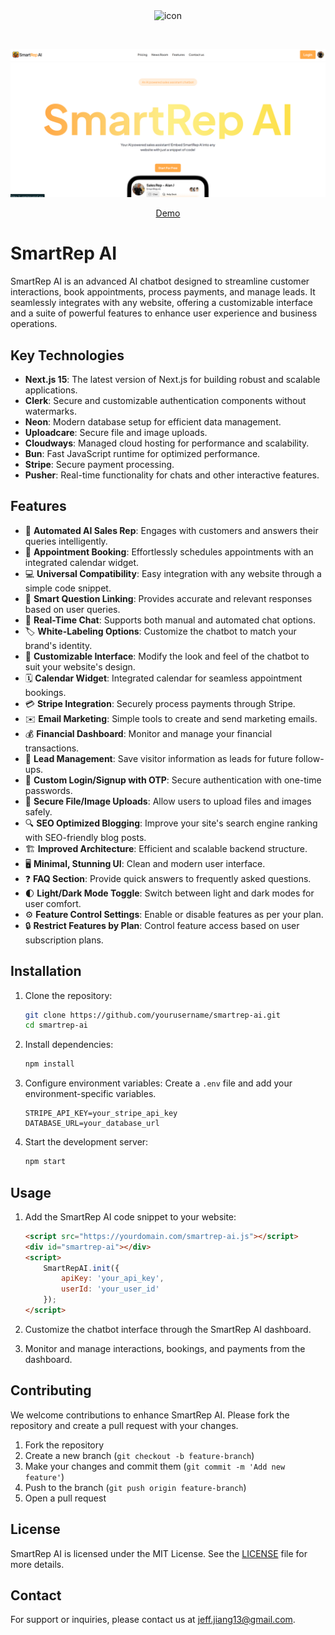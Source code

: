 <div align="center" id="top" className="mb-10">
<img src="./public/logo.png" alt="icon" width="150" height="150" />

&#xa0;

  <img src="./public/temp.png" alt="preview" />

<a href="https://jj-smartrep.vercel.app/">Demo</a>

</div>

# SmartRep AI

SmartRep AI is an advanced AI chatbot designed to streamline customer interactions, book appointments, process payments, and manage leads. It seamlessly integrates with any website, offering a customizable interface and a suite of powerful features to enhance user experience and business operations.

## Key Technologies
- **Next.js 15**: The latest version of Next.js for building robust and scalable applications.
- **Clerk**: Secure and customizable authentication components without watermarks.
- **Neon**: Modern database setup for efficient data management.
- **Uploadcare**: Secure file and image uploads.
- **Cloudways**: Managed cloud hosting for performance and scalability.
- **Bun**: Fast JavaScript runtime for optimized performance.
- **Stripe**: Secure payment processing.
- **Pusher**: Real-time functionality for chats and other interactive features.

## Features
- 🤖 **Automated AI Sales Rep**: Engages with customers and answers their queries intelligently.
- 📅 **Appointment Booking**: Effortlessly schedules appointments with an integrated calendar widget.
- 💻 **Universal Compatibility**: Easy integration with any website through a simple code snippet.
- 🧠 **Smart Question Linking**: Provides accurate and relevant responses based on user queries.
- 💬 **Real-Time Chat**: Supports both manual and automated chat options.
- 🏷️ **White-Labeling Options**: Customize the chatbot to match your brand's identity.
- 🎨 **Customizable Interface**: Modify the look and feel of the chatbot to suit your website's design.
- 🗓️ **Calendar Widget**: Integrated calendar for seamless appointment bookings.
- 💳 **Stripe Integration**: Securely process payments through Stripe.
- ✉️ **Email Marketing**: Simple tools to create and send marketing emails.
- 💰 **Financial Dashboard**: Monitor and manage your financial transactions.
- 💾 **Lead Management**: Save visitor information as leads for future follow-ups.
- 🔐 **Custom Login/Signup with OTP**: Secure authentication with one-time passwords.
- 📲 **Secure File/Image Uploads**: Allow users to upload files and images safely.
- 🔍 **SEO Optimized Blogging**: Improve your site's search engine ranking with SEO-friendly blog posts.
- 🏗️ **Improved Architecture**: Efficient and scalable backend structure.
- 🖥️ **Minimal, Stunning UI**: Clean and modern user interface.
- ❓ **FAQ Section**: Provide quick answers to frequently asked questions.
- 🌓 **Light/Dark Mode Toggle**: Switch between light and dark modes for user comfort.
- ⚙️ **Feature Control Settings**: Enable or disable features as per your plan.
- 🔒 **Restrict Features by Plan**: Control feature access based on user subscription plans.

## Installation

1. Clone the repository:
    ```bash
    git clone https://github.com/yourusername/smartrep-ai.git
    cd smartrep-ai
    ```

2. Install dependencies:
    ```bash
    npm install
    ```

3. Configure environment variables:
    Create a `.env` file and add your environment-specific variables.
    ```plaintext
    STRIPE_API_KEY=your_stripe_api_key
    DATABASE_URL=your_database_url
    ```

4. Start the development server:
    ```bash
    npm start
    ```

## Usage

1. Add the SmartRep AI code snippet to your website:
    ```html
    <script src="https://yourdomain.com/smartrep-ai.js"></script>
    <div id="smartrep-ai"></div>
    <script>
        SmartRepAI.init({
            apiKey: 'your_api_key',
            userId: 'your_user_id'
        });
    </script>
    ```

2. Customize the chatbot interface through the SmartRep AI dashboard.

3. Monitor and manage interactions, bookings, and payments from the dashboard.

## Contributing

We welcome contributions to enhance SmartRep AI. Please fork the repository and create a pull request with your changes.

1. Fork the repository
2. Create a new branch (`git checkout -b feature-branch`)
3. Make your changes and commit them (`git commit -m 'Add new feature'`)
4. Push to the branch (`git push origin feature-branch`)
5. Open a pull request

## License

SmartRep AI is licensed under the MIT License. See the [LICENSE](LICENSE) file for more details.

## Contact

For support or inquiries, please contact us at jeff.jiang13@gmail.com.

